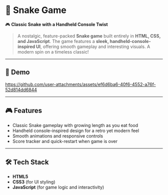 # 🐍 Snake Game  
🎮 **Classic Snake with a Handheld Console Twist**  
> A nostalgic, feature-packed **Snake game** built entirely in **HTML, CSS, and JavaScript**. The game features a **sleek, handheld-console-inspired UI**, offering smooth gameplay and interesting visuals. A modern spin on a timeless classic!

---

## 🎥 Demo  

https://github.com/user-attachments/assets/ef6d6ba6-40f6-4552-a76f-52d814dd6844

---

## 🎮 Features
- Classic Snake gameplay with growing length as you eat food  
- Handheld console-inspired design for a retro yet modern feel  
- Smooth animations and responsive controls  
- Score tracker and quick-restart when game is over

---

## 🛠️ Tech Stack
- **HTML5**
- **CSS3** (for UI styling)
- **JavaScript** (for game logic and interactivity)
